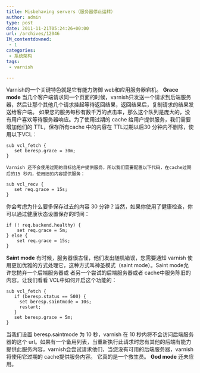 ```yaml
---
title: Misbehaving servers（服务器停止运转）
author: admin
type: post
date: 2011-11-21T05:24:26+00:00
url: /archives/12046
IM_contentdowned:
 - 1
categories:
 - 系统架构
tags:
 - varnish

---
```

Varnish的一个关键特色就是它有能力防御 web和应用服务器宕机。
**Grace mode**
当几个客户端请求同一个页面的时候，varnish只发送一个请求到后端服务器，然后让那个其他几个请求挂起等待返回结果，返回结果后，复制请求的结果发送给客户端。
如果您的服务每秒有数千万的点击率，那么这个队列是庞大的，没有用户喜欢等待服务器响应。为了使用过期的 cache 给用户提供服务，我们需要增加他们的 TTL，保存所有cache 中的内容在 TTL过期以后30 分钟内不删除，使用以下VCL：

```
sub vcl_fetch {
   set beresp.grace = 30m;
}
```

```
Varnish 还不会使用过期的目标给用户提供服务，所以我们需要配置以下代码，在cache过期后的15 秒内，使用旧的内容提供服务：
```

```
sub vcl_recv {
   set req.grace = 15s;
}
```

你会考虑为什么要多保存过去的内容 30 分钟？当然，如果你使用了健康检查，你可以通过健康状态设置保存的时间：

```
if (! req.backend.healthy) {
    set req.grace = 5m;
} else {
    set req.grace = 15s;
}
```

**Saint mode**
有时候，服务器很古怪，他们发出随机错误，您需要通知 varnish 使用更加优雅的方式处理它，这种方式叫神圣模式（saint mode）。Saint mode允许您抛弃一个后端服务器或
者另一个尝试的后端服务器或者 cache中服务陈旧的内容。让我们看看 VCL中如何开启这个功能的：

```
sub vcl_fetch {
   if (beresp.status == 500) {
     set beresp.saintmode = 10s;
     restart;
   }
   set beresp.grace = 5m;
}
```

当我们设置 beresp.saintmode 为 10 秒，varnish 在 10 秒内将不会访问后端服务器的这个 url。如果有一个备用列表，当重新执行此请求时您有其他的后端有能力提供此服务内容，varnish会尝试请求他们，当您没有可用的后端服务器，varnish将使用它过期的 cache提供服务内容。
它真的是一个救生员。
**God mode**
还未应用。
